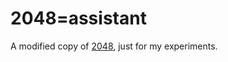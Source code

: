 # 2048=assistant
A modified copy of [2048](http://gabrielecirulli.github.io/2048/), just for my experiments.
